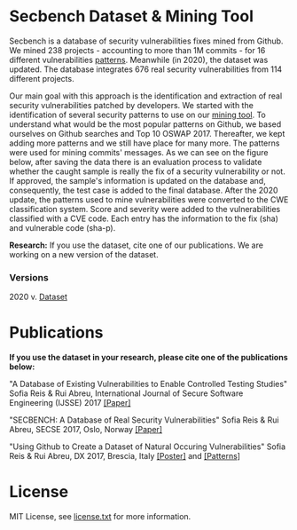 # Secbench Dataset & Mining Tool

Secbench is a database of security vulnerabilities fixes mined from Github. We mined 238 projects - accounting to more than 1M commits - for 16 different vulnerabilities [patterns](https://tqrg.github.io/secbench/patterns.html). Meanwhile (in 2020), the dataset was updated. The database integrates 676 real security vulnerabilities from 114 different projects. 

Our main goal with this approach is the identification and extraction of real security vulnerabilities patched by developers. We started with the identification of several security patterns to use on our [mining tool](https://github.com/TQRG/secbench-mining-tool). To understand what would be the most popular patterns on Github, we based ourselves on Github searches and Top 10 OSWAP 2017. Thereafter, we kept adding more patterns and we still have place for many more. The patterns were used for mining commits' messages. As we can see on the figure below, after saving the data there is an evaluation process to validate whether the caught sample is really the fix of a security vulnerability or not. If approved, the sample's information is updated on the database and, consequently, the test case is added to the final database. After the 2020 update, the patterns used to mine vulnerabilities were converted to the CWE classification system. Score and severity were added to the vulnerabilities classified with a CVE code. Each entry has the information to the fix (sha) and vulnerable code (sha-p).

**Research:** If you use the dataset, cite one of our publications.
We are working on a new version of the dataset.

### Versions

2020 v. [Dataset](https://github.com/TQRG/secbench/blob/master/dataset/secbench.csv)

# Publications

**If you use the dataset in your research, please cite one of the publications below:**

"A Database of Existing Vulnerabilities to Enable Controlled Testing Studies" Sofia Reis & Rui Abreu, International Journal of Secure Software Engineering (IJSSE) 2017 [[Paper]](https://www.igi-global.com/article/a-database-of-existing-vulnerabilities-to-enable-controlled-testing-studies/201213)

"SECBENCH: A Database of Real Security Vulnerabilities" Sofia Reis & Rui Abreu, SECSE 2017, Oslo, Norway [[Paper]](http://ceur-ws.org/Vol-1977/paper6.pdf)

"Using Github to Create a Dataset of Natural Occuring Vulnerabilities" Sofia Reis & Rui Abreu, DX 2017, Brescia, Italy [[Poster]](https://github.com/TQRG/secbench/raw/master/papers/dx17/poster.pdf) and [[Patterns]](https://github.com/TQRG/secbench/raw/master/papers/dx17/patterns.pdf)


# License
MIT License, see [license.txt](https://github.com/TQRG/secbench/blob/master/license.txt) for more information.
